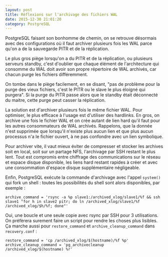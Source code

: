 ```yaml
---
layout: post
title: Réflexions sur l'archivage des fichiers WAL
date: 2015-12-30 21:01:20
category: PostgreSQL
---
```


PostgreSQL faisant son bonhomme de chemin, on se retrouve désormais
avec des configurations où il faut archiver plusieurs fois les WAL
parce qu'on a de la sauvegarde PITR et de la réplication.

Le plus gros piège lorsqu'on a du PITR et de la réplication, ou
plusieurs serveurs standby, c'est d'oublier que chaque élément de
l'architecture qui consomme du WAL doit avoir son propre répertoire de
WAL archivés, car chacun purge les fichiers différemment.

On tombe dans le piège facilement, en se disant, "pas de problème pour
la purge des vieux fichiers, c'est le PITR ou le slave le plus éloigné
qui purgera". Si la purge du PITR passe alors que le standby était
déconnecté du maitre, cette purge peut casser la réplication.

La solution est d'archiver plusieurs fois le même fichier WAL. Pour
optimiser, le plus efficace à l'usage est d'utiliser des
hardlinks. En gros, on archive une fois le fichier WAL et on crée
autant de lien hard qu'il faut pour les autres consommateurs de WAL
archivés. Rappelons, que la donnée n'est supprimée que lorsqu'il
n'existe plus aucun lien et que plus aucun processus n'a le fichier
ouvert, à ne pas confondre avec un lien symbolique.

Pour archiver vite, il vaut mieux éviter de compresser et stocker les
archives soit en local, soit sur un partage NFS, l'archivage par SSH
restant le plus lent. Tout est compromis entre chiffrage des
communications sur le réseau et espace disque disponible, les liens
hard restant rapides à créer et avec une consommation d'espace disque
supplémentaire négligeable.

Enfin, PostgreSQL exécute la commande d'archivage avec l'appel
`system()` qui fork un shell : toutes les possibilités du shell sont
alors disponibles, par exemple :

    archive_command = 'rsync -a %p slave1:/archived_xlog/slave1/%f && ssh slave1 "for h in slave2 pitr; do ln /archived_xlog/slave1/%f /archived_xlog/$h/%f; done"'

Oui, une boucle et une seule copie avec rsync par SSH pour 3
utilisations. On préfèrera surement faire un script pour rendre les
choses plus lisibles. Ça marche aussi pour `restore_command` et
`archive_cleanup_command` dans `recovery.conf` :

    restore_command = 'cp /archived_xlog/$(hostname)/%f %p'
    archive_cleanup_command = 'pg_archivecleanup /archived_xlog/$(hostname) %r'

